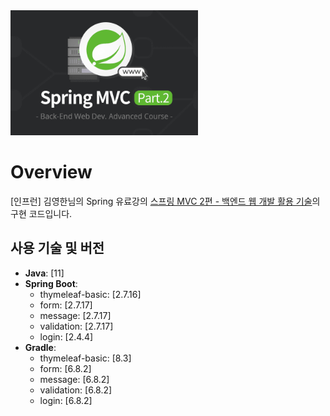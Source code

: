 <img src="https://github.com/swhyeon98/spring-study-records/blob/main/img/spring-mvc2-web-util-tech.png" width="300" height="200"/>

# Overview

[인프런] 김영한님의 Spring 유료강의 [스프링 MVC 2편 - 백엔드 웹 개발 활용 기술](https://inf.run/GMo43)의 구현 코드입니다.

## 사용 기술 및 버전

- **Java**: [11]
- **Spring Boot**: 
  - thymeleaf-basic: [2.7.16]
  - form: [2.7.17]
  - message: [2.7.17]
  - validation: [2.7.17]
  - login: [2.4.4]
- **Gradle**:
  - thymeleaf-basic: [8.3]
  - form: [6.8.2]
  - message: [6.8.2]
  - validation: [6.8.2]
  - login: [6.8.2]
